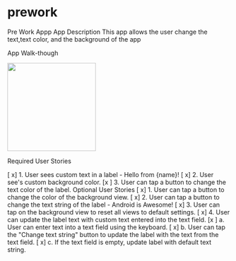 # prework

Pre Work Appp
App Description
This app allows the user change the text,text color, and the background of the app

 App Walk-though
 
<img src="https://i.imgur.com/mTrKlKA.gif" width=200><br>



 Required User Stories
 
[ x] 1. User sees custom text in a label - Hello from {name}!
[ x] 2. User see's custom background color.
[x ] 3. User can tap a button to change the text color of the label.
Optional User Stories
[ x] 1. User can tap a button to change the color of the background view.
[ x] 2. User can tap a button to change the text string of the label - Android is Awesome!
[ x] 3. User can tap on the background view to reset all views to default settings.
[ x] 4. User can update the label text with custom text entered into the text field.
[x ] a. User can enter text into a text field using the keyboard.
[ x] b. User can tap the "Change text string" button to update the label with the text from the text field.
[ x] c. If the text field is empty, update label with default text string.
